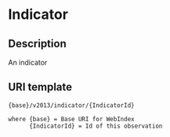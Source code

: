 # Indicator

## Description

An indicator

## URI template

```
{base}/v2013/indicator/{IndicatorId}

where {base} = Base URI for WebIndex
      {IndicatorId} = Id of this observation
```

